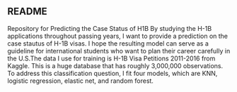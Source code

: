 ## README
Repository for Predicting the Case Status of H1B
By studying the H-1B applications throughout passing years, I want to provide a prediction on the case stautus of H-1B visas. I hope the resulting model can serve as a guideline for international students who want to plan their career carefully in the U.S.The data I use for training is H-1B Visa Petitions 2011-2016 from Kaggle. This is a huge database that has roughly 3,000,000 observations. To address this classification question, I fit four models, which are KNN, logistic regression, elastic net, and random forest.